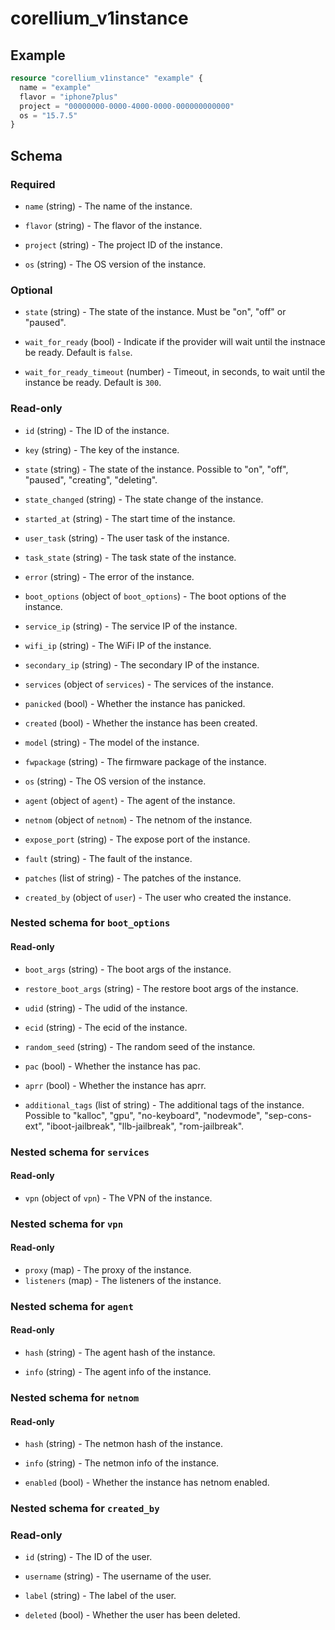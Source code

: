 # corellium_v1instance

## Example

```terraform
resource "corellium_v1instance" "example" {
  name = "example"
  flavor = "iphone7plus"
  project = "00000000-0000-4000-0000-000000000000"
  os = "15.7.5"
}
```

## Schema

### Required

- `name` (string) - The name of the instance.

- `flavor` (string) - The flavor of the instance.

- `project` (string) - The project ID of the instance.

- `os` (string) - The OS version of the instance.

### Optional

- `state` (string) - The state of the instance. Must be "on", "off" or "paused".

- `wait_for_ready` (bool) - Indicate if the provider will wait until the instnace be ready. Default is `false`.

- `wait_for_ready_timeout` (number) - Timeout, in seconds, to wait until the instance be ready. Default is `300`.

### Read-only

- `id` (string) - The ID of the instance.

- `key` (string) - The key of the instance.

- `state` (string) - The state of the instance. Possible to "on", "off", "paused", "creating", "deleting".

- `state_changed` (string) - The state change of the instance.

- `started_at` (string) - The start time of the instance.

- `user_task` (string) - The user task of the instance.

- `task_state` (string) - The task state of the instance.

- `error` (string) - The error of the instance.

- `boot_options` (object of `boot_options`) - The boot options of the instance.

- `service_ip` (string) - The service IP of the instance.

- `wifi_ip` (string) - The WiFi IP of the instance.

- `secondary_ip` (string) - The secondary IP of the instance.

- `services` (object of `services`) - The services of the instance.

- `panicked` (bool) - Whether the instance has panicked.

- `created` (bool) - Whether the instance has been created.

- `model` (string) - The model of the instance.

- `fwpackage` (string) - The firmware package of the instance.

- `os` (string) - The OS version of the instance.

- `agent` (object of `agent`) - The agent of the instance.

- `netnom` (object of `netnom`) - The netnom of the instance.

- `expose_port` (string) - The expose port of the instance.

- `fault` (string) - The fault of the instance.

- `patches` (list of string) - The patches of the instance.

- `created_by` (object of `user`) - The user who created the instance.

### Nested schema for `boot_options`

#### Read-only

- `boot_args` (string) - The boot args of the instance.

- `restore_boot_args` (string) - The restore boot args of the instance.

- `udid` (string) - The udid of the instance.

- `ecid` (string) - The ecid of the instance.

- `random_seed` (string) - The random seed of the instance.

- `pac` (bool) - Whether the instance has pac.

- `aprr` (bool) - Whether the instance has aprr.

- `additional_tags` (list of string) - The additional tags of the instance. Possible to "kalloc", "gpu", "no-keyboard", "nodevmode", "sep-cons-ext", "iboot-jailbreak", "llb-jailbreak", "rom-jailbreak".

### Nested schema for `services`

#### Read-only

- `vpn` (object of `vpn`) - The VPN of the instance.

### Nested schema for `vpn`

#### Read-only

- `proxy` (map) - The proxy of the instance.
- `listeners` (map) - The listeners of the instance.

### Nested schema for `agent`

#### Read-only

- `hash` (string) - The agent hash of the instance.

- `info` (string) - The agent info of the instance.

### Nested schema for `netnom`

#### Read-only

- `hash` (string) - The netmon hash of the instance.

- `info` (string) - The netmon info of the instance.

- `enabled` (bool) - Whether the instance has netnom enabled.

### Nested schema for `created_by`

### Read-only

- `id` (string) - The ID of the user.

- `username` (string) - The username of the user.

- `label` (string) - The label of the user.

- `deleted` (bool) - Whether the user has been deleted.
